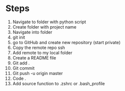 # Steps

1. Navigate to folder with python script
2. Create folder with project name
3. Navigate into folder
4. git init
5. go to GitHub and create new repository (start private)
6. Copy the remote repo ssh
7. Add remote to my local folder
8. Create a README file
9. Git add .
10. Git commit
11. Git push -u origin master
12. Code .
13. Add source function to .zshrc or .bash_profile
